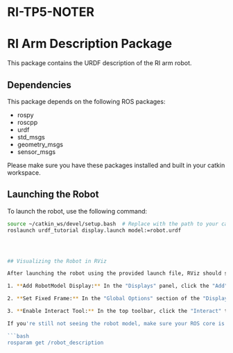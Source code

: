 # RI-TP5-NOTER

# RI Arm Description Package

This package contains the URDF description of the RI arm robot.

## Dependencies

This package depends on the following ROS packages:

- rospy
- roscpp
- urdf
- std_msgs
- geometry_msgs
- sensor_msgs

Please make sure you have these packages installed and built in your catkin workspace.

## Launching the Robot

To launch the robot, use the following command:

```bash
source ~/catkin_ws/devel/setup.bash  # Replace with the path to your catkin workspace
roslaunch urdf_tutorial display.launch model:=robot.urdf




## Visualizing the Robot in RViz

After launching the robot using the provided launch file, RViz should start automatically and you should be able to see the robot model. If not, you may need to adjust some settings:

1. **Add RobotModel Display:** In the "Displays" panel, click the "Add" button, select "RobotModel" from the list, and click "OK". This will add a new display type for visualizing robot models.

2. **Set Fixed Frame:** In the "Global Options" section of the "Displays" panel, set the "Fixed Frame" to a frame that exists in your robot model. For example, if your robot model has a base link named "base_link", you can set the "Fixed Frame" to "base_link".

3. **Enable Interact Tool:** In the top toolbar, click the "Interact" tool (the icon looks like a white arrow with a green circle around it). This will allow you to interact with the robot model by clicking and dragging the interactive markers.

If you're still not seeing the robot model, make sure your ROS core is running and your robot description is correctly loaded into the parameter server. You can check this by running the following command in a new terminal:

```bash
rosparam get /robot_description
